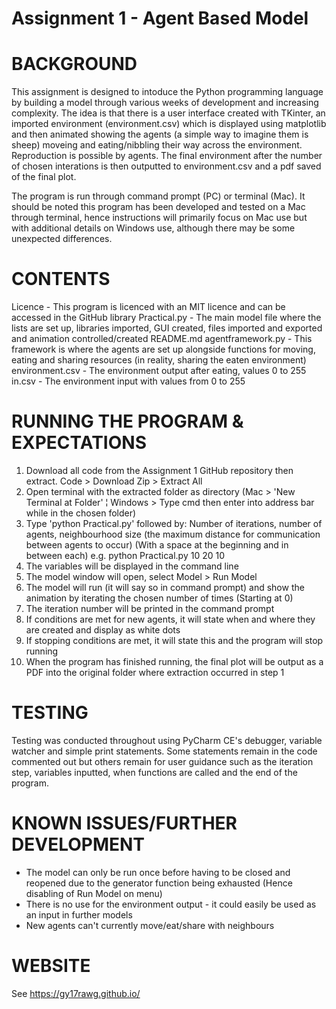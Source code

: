 # Assignment 1 - Agent Based Model

# BACKGROUND

This assignment is designed to intoduce the Python programming language by building a model through various weeks of development and increasing complexity. The idea is that there is a user interface created with TKinter, an imported environment (environment.csv) which is displayed using matplotlib and then animated showing the agents (a simple way to imagine them is sheep) moveing and eating/nibbling their way across the environment. Reproduction is possible by agents. The final environment after the number of chosen interations is then outputted to environment.csv and a pdf saved of the final plot.

The program is run through command prompt (PC) or terminal (Mac). It should be noted this program has been developed and tested on a Mac through terminal, hence instructions will primarily focus on Mac use but with additional details on Windows use, although there may be some unexpected differences.

# CONTENTS

Licence - This program is licenced with an MIT licence and can be accessed in the GitHub library
Practical.py - The main model file where the lists are set up, libraries imported, GUI created, files imported and exported and animation controlled/created
README.md
agentframework.py - This framework is where the agents are set up alongside functions for moving, eating and sharing resources (in reality, sharing the eaten environment)
environment.csv - The environment output after eating, values 0 to 255
in.csv - The environment input with values from 0 to 255

# RUNNING THE PROGRAM & EXPECTATIONS

1) Download all code from the Assignment 1 GitHub repository then extract. Code > Download Zip > Extract All
2) Open terminal with the extracted folder as directory (Mac > 'New Terminal at Folder' ¦ Windows > Type cmd then enter into address bar while in the chosen folder)
3) Type 'python Practical.py' followed by: Number of iterations, number of agents, neighbourhood size (the maximum distance for communication between agents to occur) (With a space at the beginning and in between each) e.g. python Practical.py 10 20 10 
4) The variables will be displayed in the command line
5) The model window will open, select Model > Run Model
6) The model will run (it will say so in command prompt) and show the animation by iterating the chosen number of times (Starting at 0)
7) The iteration number will be printed in the command prompt
8) If conditions are met for new agents, it will state when and where they are created and display as white dots
9) If stopping conditions are met, it will state this and the program will stop running
10) When the program has finished running, the final plot will be output as a PDF into the original folder where extraction occurred in step 1

# TESTING

Testing was conducted throughout using PyCharm CE's debugger, variable watcher and simple print statements. Some statements remain in the code commented out but others remain for user guidance such as the iteration step, variables inputted, when functions are called and the end of the program.

# KNOWN ISSUES/FURTHER DEVELOPMENT

- The model can only be run once before having to be closed and reopened due to the generator function being exhausted (Hence disabling of Run Model on menu)
- There is no use for the environment output - it could easily be used as an input in further models
- New agents can't currently move/eat/share with neighbours

# WEBSITE

See https://gy17rawg.github.io/
